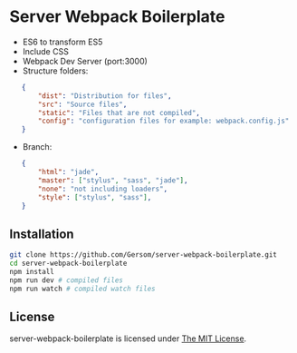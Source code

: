 # Server Webpack Boilerplate
   * ES6 to transform ES5
   * Include CSS
   * Webpack Dev Server (port:3000)
   * Structure folders:
```json
   {
       "dist": "Distribution for files",
       "src": "Source files",
       "static": "Files that are not compiled",
       "config": "configuration files for example: webpack.config.js"
   }
```
   * Branch:
```json
   {
       "html": "jade",
       "master": ["stylus", "sass", "jade"],
       "none": "not including loaders",
       "style": ["stylus", "sass"],
   }
```

## Installation

```bash
git clone https://github.com/Gersom/server-webpack-boilerplate.git
cd server-webpack-boilerplate
npm install
npm run dev # compiled files
npm run watch # compiled watch files
```

## License
server-webpack-boilerplate is licensed under [The MIT License](LICENSE).
